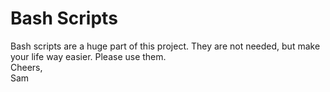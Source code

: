 # Bash Scripts
Bash scripts are a huge part of this project. They are not needed, but make your life way easier. Please use them.  
Cheers,  
Sam
